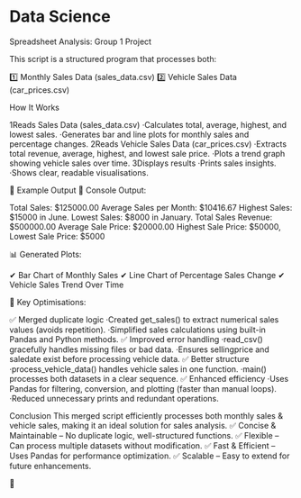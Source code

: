# Data Science 
Spreadsheet Analysis: Group 1 Project

This script is a structured program that processes both:

1️⃣ Monthly Sales Data (sales_data.csv)
2️⃣ Vehicle Sales Data (car_prices.csv)

How It Works

1️Reads Sales Data (sales_data.csv)
·Calculates total, average, highest, and lowest sales.
·Generates bar and line plots for monthly sales and percentage changes.
2️Reads Vehicle Sales Data (car_prices.csv)
·Extracts total revenue, average, highest, and lowest sale price.
·Plots a trend graph showing vehicle sales over time.
3️Displays results
·Prints sales insights.
·Shows clear, readable visualisations.

🔹 Example Output
📌 Console Output:

Total Sales: $125000.00
Average Sales per Month: $10416.67
Highest Sales: $15000 in June.
Lowest Sales: $8000 in January.
Total Sales Revenue: $500000.00
Average Sale Price: $20000.00
Highest Sale Price: $50000, Lowest Sale Price: $5000

📊 Generated Plots:

✔ Bar Chart of Monthly Sales
✔ Line Chart of Percentage Sales Change
✔ Vehicle Sales Trend Over Time

🔹 Key Optimisations:

✅ Merged duplicate logic
·Created get_sales() to extract numerical sales values (avoids repetition).
·Simplified sales calculations using built-in Pandas and Python methods.
✅ Improved error handling
·read_csv() gracefully handles missing files or bad data.
·Ensures sellingprice and saledate exist before processing vehicle data.
✅ Better structure
·process_vehicle_data() handles vehicle sales in one function.
·main() processes both datasets in a clear sequence.
✅ Enhanced efficiency
·Uses Pandas for filtering, conversion, and plotting (faster than manual loops).
·Reduced unnecessary prints and redundant operations.

Conclusion
This merged script efficiently processes both monthly sales & vehicle sales, making it an ideal solution for sales analysis.
✅ Concise & Maintainable – No duplicate logic, well-structured functions.
✅ Flexible – Can process multiple datasets without modification.
✅ Fast & Efficient – Uses Pandas for performance optimization.
✅ Scalable – Easy to extend for future enhancements.

🚀 

